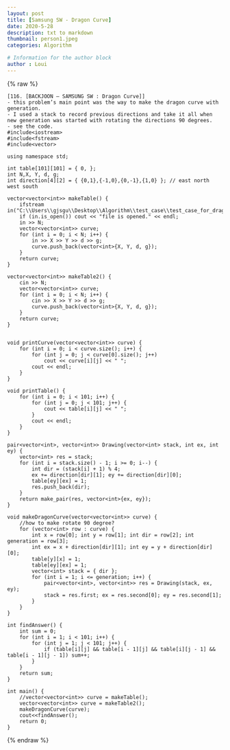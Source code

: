 ```yaml
---
layout: post
title: [Samsung SW - Dragon Curve]
date: 2020-5-28
description: txt to markdown
thumbnail: person1.jpeg
categories: Algorithm

# Information for the author block
author : Loui
---
```


{% raw %}

	﻿[116. [BACKJOON – SAMSUNG SW : Dragon Curve]]
	- this problem’s main point was the way to make the dragon curve with generation.
	- I used a stack to record previous directions and take it all when new generation was started with rotating the directions 90 degrees.
	- see the code.
	#include<iostream>
	#include<fstream>
	#include<vector>
	
	using namespace std;
	
	int table[101][101] = { 0, };
	int N,X, Y, d, g;
	int direction[4][2] = { {0,1},{-1,0},{0,-1},{1,0} }; // east north west south
	
	vector<vector<int>> makeTable() {
		ifstream in("C:\\Users\\gjsgu\\Desktop\\Algorithm\\test_case\\test_case_for_dragon_curve.txt");
		if (in.is_open()) cout << "file is opened." << endl;
		in >> N;
		vector<vector<int>> curve;
		for (int i = 0; i < N; i++) {
			in >> X >> Y >> d >> g;
			curve.push_back(vector<int>{X, Y, d, g});
		}
		return curve;
	}
	
	vector<vector<int>> makeTable2() {
		cin >> N;
		vector<vector<int>> curve;
		for (int i = 0; i < N; i++) {
			cin >> X >> Y >> d >> g;
			curve.push_back(vector<int>{X, Y, d, g});
		}
		return curve;
	}
	
	
	void printCurve(vector<vector<int>> curve) {
		for (int i = 0; i < curve.size(); i++) {
			for (int j = 0; j < curve[0].size(); j++)
				cout << curve[i][j] << " ";
			cout << endl;
		}
	}
	
	void printTable() {
		for (int i = 0; i < 101; i++) {
			for (int j = 0; j < 101; j++) {
				cout << table[i][j] << " ";
			}
			cout << endl;
		}
	}
	
	pair<vector<int>, vector<int>> Drawing(vector<int> stack, int ex, int ey) {
		vector<int> res = stack;
		for (int i = stack.size() - 1; i >= 0; i--) {
			int dir = (stack[i] + 1) % 4;
			ex += direction[dir][1]; ey += direction[dir][0];
			table[ey][ex] = 1;
			res.push_back(dir);
		}
		return make_pair(res, vector<int>{ex, ey});
	}
	
	void makeDragonCurve(vector<vector<int>> curve) {
		//how to make rotate 90 degree?
		for (vector<int> row : curve) {
			int x = row[0]; int y = row[1]; int dir = row[2]; int generation = row[3];
			int ex = x + direction[dir][1]; int ey = y + direction[dir][0];
			table[y][x] = 1;
			table[ey][ex] = 1;
			vector<int> stack = { dir };
			for (int i = 1; i <= generation; i++) {
				pair<vector<int>, vector<int>> res = Drawing(stack, ex, ey);
				stack = res.first; ex = res.second[0]; ey = res.second[1];
			}
		}
	}
	
	int findAnswer() {
		int sum = 0;
		for (int i = 1; i < 101; i++) {
			for (int j = 1; j < 101; j++) {
				if (table[i][j] && table[i - 1][j] && table[i][j - 1] && table[i - 1][j - 1]) sum++;
			}
		}
		return sum;
	}
	
	int main() {
		//vector<vector<int>> curve = makeTable();
		vector<vector<int>> curve = makeTable2();
		makeDragonCurve(curve);
		cout<<findAnswer();
		return 0;
	}
	
{% endraw %}
